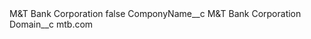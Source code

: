 <?xml version="1.0" encoding="UTF-8"?>
<CustomMetadata xmlns="http://soap.sforce.com/2006/04/metadata" xmlns:xsi="http://www.w3.org/2001/XMLSchema-instance" xmlns:xsd="http://www.w3.org/2001/XMLSchema">
    <label>M&amp;T Bank Corporation</label>
    <protected>false</protected>
    <values>
        <field>ComponyName__c</field>
        <value xsi:type="xsd:string">M&amp;T Bank Corporation</value>
    </values>
    <values>
        <field>Domain__c</field>
        <value xsi:type="xsd:string">mtb.com</value>
    </values>
</CustomMetadata>
